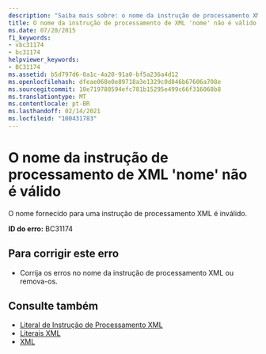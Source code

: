 ```yaml
---
description: "Saiba mais sobre: o nome da instrução de processamento XML ' name ' não é válido"
title: O nome da instrução de processamento de XML 'nome' não é válido
ms.date: 07/20/2015
f1_keywords:
- vbc31174
- bc31174
helpviewer_keywords:
- BC31174
ms.assetid: b5d797d6-0a1c-4a20-91a0-bf5a236a4d12
ms.openlocfilehash: dfeae068e0e89718a3e1329c0d846b67606a708e
ms.sourcegitcommit: 10e719780594efc781b15295e499c66f316068b8
ms.translationtype: MT
ms.contentlocale: pt-BR
ms.lasthandoff: 02/14/2021
ms.locfileid: "100431783"
---
```

# <a name="xml-processing-instruction-name-name-is-not-valid"></a>O nome da instrução de processamento de XML 'nome' não é válido

O nome fornecido para uma instrução de processamento XML é inválido.  
  
 **ID do erro:** BC31174  
  
## <a name="to-correct-this-error"></a>Para corrigir este erro  
  
- Corrija os erros no nome da instrução de processamento XML ou remova-os.  
  
## <a name="see-also"></a>Consulte também

- [Literal de Instrução de Processamento XML](../language-reference/xml-literals/xml-processing-instruction-literal.md)
- [Literais XML](../language-reference/xml-literals/index.md)
- [XML](../programming-guide/language-features/xml/index.md)

